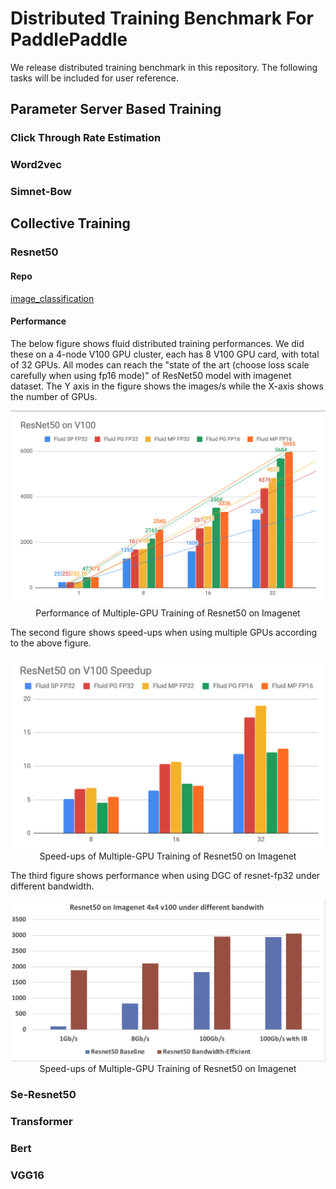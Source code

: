 # Distributed Training Benchmark For PaddlePaddle

We release distributed training benchmark in this repository. The following tasks will be included for user reference.

## Parameter Server Based Training

### Click Through Rate Estimation

### Word2vec

### Simnet-Bow

## Collective Training

### Resnet50

#### Repo
[image_classification](https://github.com/PaddlePaddle/models/tree/develop/PaddleCV/image_classification/dist_train)

#### Performance

The below figure shows fluid distributed training performances. We did these on a 4-node V100 GPU cluster,
each has 8 V100 GPU card, with total of 32 GPUs. All modes can reach the "state of the art (choose loss scale carefully when using fp16 mode)" of ResNet50 model with imagenet dataset. The Y axis in the figure shows
the images/s while the X-axis shows the number of GPUs.

<p align="center">
<img src="https://github.com/PaddlePaddle/models/blob/develop/PaddleCV/image_classification/images/imagenet_dist_performance.png?raw=true" width=528> <br />
Performance of Multiple-GPU Training of Resnet50 on Imagenet
</p>

The second figure shows speed-ups when using multiple GPUs according to the above figure.

<p align="center">
<img src="https://github.com/PaddlePaddle/models/blob/develop/PaddleCV/image_classification/images/imagenet_dist_speedup.png?raw=true" width=528> <br />
Speed-ups of Multiple-GPU Training of Resnet50 on Imagenet
</p>

The third figure shows performance when using DGC of resnet-fp32 under different bandwidth.
<p align="center">
<img src="https://github.com/PaddlePaddle/models/blob/develop/PaddleCV/image_classification/images/resnet_dgc.png?raw=true" width=528> <br />
Speed-ups of Multiple-GPU Training of Resnet50 on Imagenet
</p>

### Se-Resnet50

### Transformer

### Bert

### VGG16


